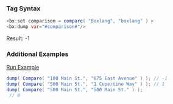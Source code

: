 ### Tag Syntax




```java
<bx:set comparison = compare( "Boxlang", "boxlang" ) >
<bx:dump var="#comparison#"/>     
```

Result: -1

### Additional Examples

<a href="https://try.boxlang.io/?code=eJxLKc0t0FBwzs8tSCxK1VBQMjQwUPBNzMxTCC7RU9JRUDIzN1VwTSwuUXAsS80rTVVS0FTQtFbQ11fQNeRKQdNriqbXUMG5tCC1qCQzL18hPLESoZewVhQ%2BWB8XSKMBFwC5nC4y" target="_blank">Run Example</a>

```java
dump( Compare( "100 Main St.", "675 East Avenue" ) ); // -1
dump( Compare( "500 Main St.", "1 Cupertino Way" ) ); // 1
dump( Compare( "500 Main St.", "500 Main St." ) );
 // 0

```


